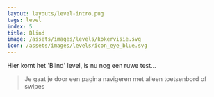 ```yaml
---
layout: layouts/level-intro.pug
tags: level
index: 5
title: Blind
image: /assets/images/levels/kokervisie.svg
icon: /assets/images/levels/icon_eye_blue.svg
---
```


Hier komt het 'Blind' level, is nu nog een ruwe test...

> Je gaat je door een pagina navigeren met alleen toetsenbord of swipes